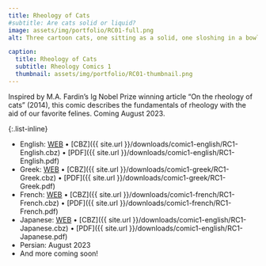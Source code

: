 ```yaml
---
title: Rheology of Cats
#subtitle: Are cats solid or liquid? 
image: assets/img/portfolio/RC01-full.png
alt: Three cartoon cats, one sitting as a solid, one sloshing in a bowl as lliquid, and one stretching it's body across the page in loops.

caption:
  title: Rheology of Cats 
  subtitle: Rheology Comics 1
  thumbnail: assets/img/portfolio/RC01-thumbnail.png
---
```

Inspired by M.A. Fardin’s Ig Nobel Prize winning article “On the rheology of cats” (2014), this comic describes the fundamentals of rheology with the aid of our favorite felines. 
Coming August 2023.

{:.list-inline}
- English: [WEB](/comic1-english) &#x2022; [CBZ]({{ site.url }}/downloads/comic1-english/RC1-English.cbz) &#x2022; [PDF]({{ site.url }}/downloads/comic1-english/RC1-English.pdf)
- Greek: [WEB](/comic1-greek) &#x2022; [CBZ]({{ site.url }}/downloads/comic1-greek/RC1-Greek.cbz) &#x2022; [PDF]({{ site.url }}/downloads/comic1-greek/RC1-Greek.pdf)
- French: [WEB](/comic1-french) &#x2022; [CBZ]({{ site.url }}/downloads/comic1-french/RC1-French.cbz) &#x2022; [PDF]({{ site.url }}/downloads/comic1-french/RC1-French.pdf)
- Japanese: [WEB](/comic1-japanese) &#x2022; [CBZ]({{ site.url }}/downloads/comic1-english/RC1-Japanese.cbz) &#x2022; [PDF]({{ site.url }}/downloads/comic1-english/RC1-Japanese.pdf)
- Persian: August 2023
- And more coming soon!

